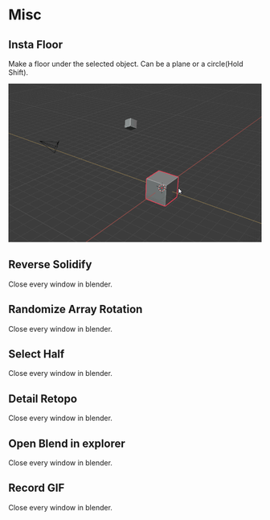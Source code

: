 # Misc



## Insta Floor

Make a floor under the selected object. Can be a plane or a circle(Hold Shift).

![Alt Text](../gifs/InstaFloorGif.gif)
## Reverse Solidify

Close every window in blender.

## Randomize Array Rotation

Close every window in blender.

## Select Half

Close every window in blender.

## Detail Retopo

Close every window in blender.

## Open Blend in explorer

Close every window in blender.

## Record GIF

Close every window in blender.